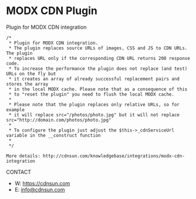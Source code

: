 # MODX CDN Plugin
Plugin for MODX CDN integration

    /*
     * Plugin for MODX CDN integration.
     * The plugin replaces source URLs of images, CSS and JS to CDN URLs. The plugin
     * replaces URL only if the corresponding CDN URL returns 200 response code.
     * To increase the performance the plugin does not replace (and test) URLs on the fly but
     * it creates an array of already successful replacement pairs and stores the array
     * in the local MODX cache. Please note that as a consequence of this  
     * to "reset the plugin" you need to flush the local MODX cache.
     * 
     * Please note that the plugin replaces only relative URLs, so for example
     * it will replace src="/photos/photo.jpg" but it will not replace src="http://domain.com/photos/photo.jpg"
     * 
     * To configure the plugin just adjust the $this->_cdnServiceUrl variable in the __construct function
     * 
     */

    More details: http://cdnsun.com/knowledgebase/integrations/modx-cdn-integration
    
CONTACT

* W: https://cdnsun.com
* E: info@cdnsun.com
